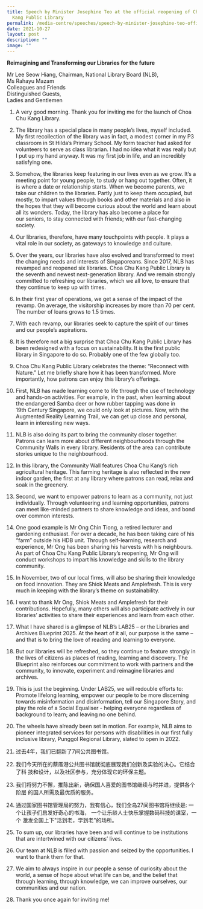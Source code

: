 ```yaml
---
title: Speech by Minister Josephine Teo at the official reopening of Choa Chu
  Kang Public Library
permalink: /media-centre/speeches/speech-by-minister-josephine-teo-official-reopening-of-cckpl/
date: 2021-10-27
layout: post
description: ""
image: ""
---
```

**Reimagining and Transforming our Libraries for the future**

Mr Lee Seow Hiang, Chairman, National Library Board (NLB),   
Ms Rahayu Mazam  
Colleagues and Friends  
Distinguished Guests,   
Ladies and Gentlemen  
  
1. A very good morning. Thank you for inviting me for the launch of Choa Chu Kang Library.  
  
2. The library has a special place in many people’s lives, myself included. My first recollection of the library was in fact, a modest corner in my P3 classroom in St Hilda’s Primary School. My form teacher had asked for volunteers to serve as class librarian. I had no idea what it was really but I put up my hand anyway. It was my first job in life, and an incredibly satisfying one.  
  
3. Somehow, the libraries keep featuring in our lives even as we grow. It’s a meeting point for young people, to study or hang out together. Often, it is where a date or relationship starts. When we become parents, we take our children to the libraries. Partly just to keep them occupied, but mostly, to impart values through books and other materials and also in the hopes that they will become curious about the world and learn about all its wonders. Today, the library has also become a place for our seniors, to stay connected with friends; with our fast-changing society.   
  
4. Our libraries, therefore, have many touchpoints with people. It plays a vital role in our society, as gateways to knowledge and culture.   
  
5. Over the years, our libraries have also evolved and transformed to meet the changing needs and interests of Singaporeans. Since 2017, NLB has revamped and reopened six libraries. Choa Chu Kang Public Library is the seventh and newest next-generation library. And we remain strongly committed to refreshing our libraries, which we all love, to ensure that they continue to keep up with times.   
  
6. In their first year of operations, we get a sense of the impact of the revamp. On average, the visitorship increases by more than 70 per cent. The number of loans grows to 1.5 times.  
  
7. With each revamp, our libraries seek to capture the spirit of our times and our people’s aspirations.  
  
8. It is therefore not a big surprise that Choa Chu Kang Public Library has been redesigned with a focus on sustainability. It is the first public library in Singapore to do so. Probably one of the few globally too.  
  
9. Choa Chu Kang Public Library celebrates the theme: “Reconnect with Nature.” Let me briefly share how it has been transformed. More importantly, how patrons can enjoy this library’s offerings.  
  
10. First, NLB has made learning come to life through the use of technology and hands-on activities. For example, in the past, when learning about the endangered Samba deer or how rubber tapping was done in 19th Century Singapore, we could only look at pictures. Now, with the Augmented Reality Learning Trail, we can get up close and personal, learn in interesting new ways.  
  
11. NLB is also doing its part to bring the community closer together. Patrons can learn more about different neighbourhoods through the Community Walls in every library. Residents of the area can contribute stories unique to the neighbourhood.   
  
12. In this library, the Community Wall features Choa Chu Kang’s rich agricultural heritage. This farming heritage is also reflected in the new indoor garden, the first at any library where patrons can read, relax and soak in the greenery.   
  
13. Second, we want to empower patrons to learn as a community, not just individually. Through volunteering and learning opportunities, patrons can meet like-minded partners to share knowledge and ideas, and bond over common interests.  
  
14. One good example is Mr Ong Chin Tiong, a retired lecturer and gardening enthusiast. For over a decade, he has been taking care of his “farm” outside his HDB unit. Through self-learning, research and experience, Mr Ong has been sharing his harvests with his neighbours. As part of Choa Chu Kang Public Library’s reopening, Mr Ong will conduct workshops to impart his knowledge and skills to the library community.  
  
15. In November, two of our local firms, will also be sharing their knowledge on food innovation. They are Shiok Meats and Amplefresh. This is very much in keeping with the library’s theme on sustainability.   
  
16. I want to thank Mr Ong, Shiok Meats and Amplefresh for their contributions. Hopefully, many others will also participate actively in our libraries’ activities to share their experiences and learn from each other.   
  
17. What I have shared is a glimpse of NLB’s LAB25 – or the Libraries and Archives Blueprint 2025. At the heart of it all, our purpose is the same – and that is to bring the love of reading and learning to everyone.  
  
18. But our libraries will be refreshed, so they continue to feature strongly in the lives of citizens as places of reading, learning and discovery. The Blueprint also reinforces our commitment to work with partners and the community, to innovate, experiment and reimagine libraries and archives.  
  
19. This is just the beginning. Under LAB25, we will redouble efforts to: Promote lifelong learning, empower our people to be more discerning towards misinformation and disinformation, tell our Singapore Story, and play the role of a Social Equaliser - helping everyone regardless of background to learn; and leaving no one behind.   
  
20. The wheels have already been set in motion. For example, NLB aims to pioneer integrated services for persons with disabilities in our first fully inclusive library, Punggol Regional Library, slated to open in 2022.   
  
21. 过去4年，我们已翻新了7间公共图书馆。  
  
22. 我们今天所在的蔡厝港公共图书馆就彻底展现我们创新及实验的决心。它结合了科 技和设计，以及社区参与，充分体现它的环保主题。  
  
23. 我们将努力不懈，推陈出新，确保国人喜爱的图书馆继续与时并进，提供各个阶层 的国人所需及最优质的服务。  
  
24. 通过国家图书馆管理局的努力，我有信心，我们全岛27间图书馆将继续是: 一个让孩子们启发好奇心的书海， 一个让乐龄人士快乐掌握数码科技的课室，一个 激发全国上下"活到老，学到老"的场所。  
  
25. To sum up, our libraries have been and will continue to be institutions that are intertwined with our citizens’ lives.   
  
26. Our team at NLB is filled with passion and seized by the opportunities. I want to thank them for that.  
  
27. We aim to always inspire in our people a sense of curiosity about the world, a sense of hope about what life can be, and the belief that through learning, through knowledge, we can improve ourselves, our communities and our nation.  
  
28. Thank you once again for inviting me!